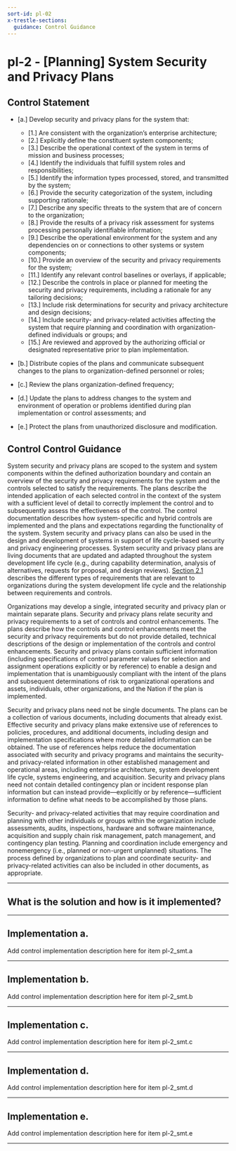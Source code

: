 ```yaml
---
sort-id: pl-02
x-trestle-sections:
  guidance: Control Guidance
---
```


# pl-2 - \[Planning\] System Security and Privacy Plans

## Control Statement

- \[a.\] Develop security and privacy plans for the system that:

  - \[1.\] Are consistent with the organization’s enterprise architecture;
  - \[2.\] Explicitly define the constituent system components;
  - \[3.\] Describe the operational context of the system in terms of mission and business processes;
  - \[4.\] Identify the individuals that fulfill system roles and responsibilities;
  - \[5.\] Identify the information types processed, stored, and transmitted by the system;
  - \[6.\] Provide the security categorization of the system, including supporting rationale;
  - \[7.\] Describe any specific threats to the system that are of concern to the organization;
  - \[8.\] Provide the results of a privacy risk assessment for systems processing personally identifiable information;
  - \[9.\] Describe the operational environment for the system and any dependencies on or connections to other systems or system components;
  - \[10.\] Provide an overview of the security and privacy requirements for the system;
  - \[11.\] Identify any relevant control baselines or overlays, if applicable;
  - \[12.\] Describe the controls in place or planned for meeting the security and privacy requirements, including a rationale for any tailoring decisions;
  - \[13.\] Include risk determinations for security and privacy architecture and design decisions;
  - \[14.\] Include security- and privacy-related activities affecting the system that require planning and coordination with organization-defined individuals or groups; and
  - \[15.\] Are reviewed and approved by the authorizing official or designated representative prior to plan implementation.

- \[b.\] Distribute copies of the plans and communicate subsequent changes to the plans to organization-defined personnel or roles;

- \[c.\] Review the plans organization-defined frequency;

- \[d.\] Update the plans to address changes to the system and environment of operation or problems identified during plan implementation or control assessments; and

- \[e.\] Protect the plans from unauthorized disclosure and modification.

## Control Control Guidance

System security and privacy plans are scoped to the system and system components within the defined authorization boundary and contain an overview of the security and privacy requirements for the system and the controls selected to satisfy the requirements. The plans describe the intended application of each selected control in the context of the system with a sufficient level of detail to correctly implement the control and to subsequently assess the effectiveness of the control. The control documentation describes how system-specific and hybrid controls are implemented and the plans and expectations regarding the functionality of the system. System security and privacy plans can also be used in the design and development of systems in support of life cycle-based security and privacy engineering processes. System security and privacy plans are living documents that are updated and adapted throughout the system development life cycle (e.g., during capability determination, analysis of alternatives, requests for proposal, and design reviews). [Section 2.1](#c3397cc9-83c6-4459-adb2-836739dc1b94) describes the different types of requirements that are relevant to organizations during the system development life cycle and the relationship between requirements and controls.

Organizations may develop a single, integrated security and privacy plan or maintain separate plans. Security and privacy plans relate security and privacy requirements to a set of controls and control enhancements. The plans describe how the controls and control enhancements meet the security and privacy requirements but do not provide detailed, technical descriptions of the design or implementation of the controls and control enhancements. Security and privacy plans contain sufficient information (including specifications of control parameter values for selection and assignment operations explicitly or by reference) to enable a design and implementation that is unambiguously compliant with the intent of the plans and subsequent determinations of risk to organizational operations and assets, individuals, other organizations, and the Nation if the plan is implemented.

Security and privacy plans need not be single documents. The plans can be a collection of various documents, including documents that already exist. Effective security and privacy plans make extensive use of references to policies, procedures, and additional documents, including design and implementation specifications where more detailed information can be obtained. The use of references helps reduce the documentation associated with security and privacy programs and maintains the security- and privacy-related information in other established management and operational areas, including enterprise architecture, system development life cycle, systems engineering, and acquisition. Security and privacy plans need not contain detailed contingency plan or incident response plan information but can instead provide—explicitly or by reference—sufficient information to define what needs to be accomplished by those plans.

Security- and privacy-related activities that may require coordination and planning with other individuals or groups within the organization include assessments, audits, inspections, hardware and software maintenance, acquisition and supply chain risk management, patch management, and contingency plan testing. Planning and coordination include emergency and nonemergency (i.e., planned or non-urgent unplanned) situations. The process defined by organizations to plan and coordinate security- and privacy-related activities can also be included in other documents, as appropriate.

______________________________________________________________________

## What is the solution and how is it implemented?

<!-- Please leave this section blank and enter implementation details in the parts below. -->

______________________________________________________________________

## Implementation a.

Add control implementation description here for item pl-2_smt.a

______________________________________________________________________

## Implementation b.

Add control implementation description here for item pl-2_smt.b

______________________________________________________________________

## Implementation c.

Add control implementation description here for item pl-2_smt.c

______________________________________________________________________

## Implementation d.

Add control implementation description here for item pl-2_smt.d

______________________________________________________________________

## Implementation e.

Add control implementation description here for item pl-2_smt.e

______________________________________________________________________
